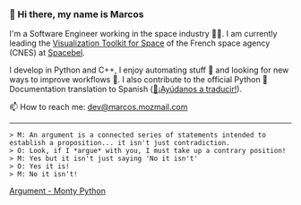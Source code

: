 ### 👋 Hi there, my name is Marcos 

I'm a Software Engineer working in the space industry 👨‍🚀. I am currently leading the [Visualization Toolkit for Space](https://timeloop.fr/vts/) of the French space agency (CNES) at [Spacebel](https://www.spacebel.com/).

I develop in Python and C++, I enjoy automating stuff 🤖 and looking for new ways to improve workflows 🙌. I also contribute to the official Python 🐍 Documentation translation to Spanish ([📖¡Ayúdanos a traducir!](https://python-docs-es.readthedocs.io/es/3.10/CONTRIBUTING.html)).

📫 How to reach me: dev@marcos.mozmail.com

----

```
> M: An argument is a connected series of statements intended to establish a proposition... it isn't just contradiction.
> O: Look, if I *argue* with you, I must take up a contrary position!
> M: Yes but it isn't just saying 'No it isn't'
> O: Yes it is!
> M: No it isn't!
```

[Argument - Monty Python](https://youtu.be/ohDB5gbtaEQ)

<!-- ![Jokes Card](https://readme-jokes.vercel.app/api?hideBorder) -->
